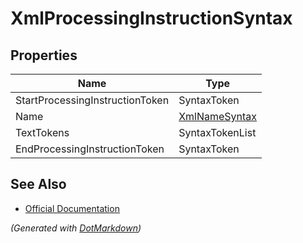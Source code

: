 # XmlProcessingInstructionSyntax

## Properties

| Name                            | Type                              |
| ------------------------------- | --------------------------------- |
| StartProcessingInstructionToken | SyntaxToken                       |
| Name                            | [XmlNameSyntax](XmlNameSyntax.md) |
| TextTokens                      | SyntaxTokenList                   |
| EndProcessingInstructionToken   | SyntaxToken                       |

## See Also

* [Official Documentation](https://docs.microsoft.com/en-us/dotnet/api/microsoft.codeanalysis.csharp.syntax.xmlprocessinginstructionsyntax)


*\(Generated with [DotMarkdown](http://github.com/JosefPihrt/DotMarkdown)\)*